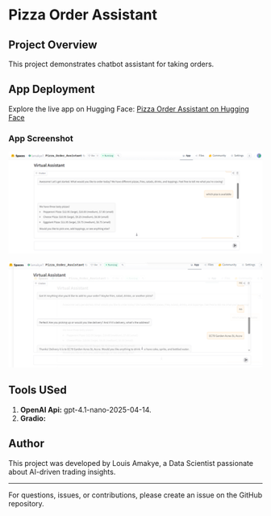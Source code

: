# Pizza Order Assistant

## Project Overview
This project demonstrates chatbot assistant for taking orders.


## App Deployment
Explore the live app on Hugging Face:
[Pizza Order Assistant on Hugging Face](<https://huggingface.co/spaces/lamakye7/Pizza_Order_Assistant>)

### App Screenshot
![App Screenshot 1](chatbot.PNG)

![App Screenshot 2](chaboot1.PNG)

## Tools USed
1. **OpenAI Api:** gpt-4.1-nano-2025-04-14.
2. **Gradio:** 


## Author
This project was developed by Louis Amakye, a Data Scientist passionate about AI-driven trading insights.

---
For questions, issues, or contributions, please create an issue on the GitHub repository.

